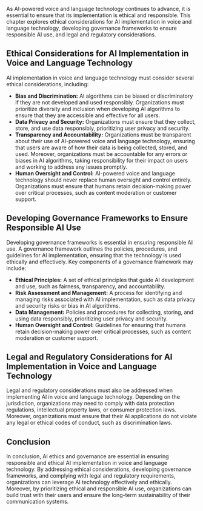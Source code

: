 
As AI-powered voice and language technology continues to advance, it is essential to ensure that its implementation is ethical and responsible. This chapter explores ethical considerations for AI implementation in voice and language technology, developing governance frameworks to ensure responsible AI use, and legal and regulatory considerations.

Ethical Considerations for AI Implementation in Voice and Language Technology
-----------------------------------------------------------------------------

AI implementation in voice and language technology must consider several ethical considerations, including:

* **Bias and Discrimination:** AI algorithms can be biased or discriminatory if they are not developed and used responsibly. Organizations must prioritize diversity and inclusion when developing AI algorithms to ensure that they are accessible and effective for all users.
* **Data Privacy and Security:** Organizations must ensure that they collect, store, and use data responsibly, prioritizing user privacy and security.
* **Transparency and Accountability:** Organizations must be transparent about their use of AI-powered voice and language technology, ensuring that users are aware of how their data is being collected, stored, and used. Moreover, organizations must be accountable for any errors or biases in AI algorithms, taking responsibility for their impact on users and working to address any issues promptly.
* **Human Oversight and Control:** AI-powered voice and language technology should never replace human oversight and control entirely. Organizations must ensure that humans retain decision-making power over critical processes, such as content moderation or customer support.

Developing Governance Frameworks to Ensure Responsible AI Use
-------------------------------------------------------------

Developing governance frameworks is essential in ensuring responsible AI use. A governance framework outlines the policies, procedures, and guidelines for AI implementation, ensuring that the technology is used ethically and effectively. Key components of a governance framework may include:

* **Ethical Principles:** A set of ethical principles that guide AI development and use, such as fairness, transparency, and accountability.
* **Risk Assessment and Management:** A process for identifying and managing risks associated with AI implementation, such as data privacy and security risks or bias in AI algorithms.
* **Data Management:** Policies and procedures for collecting, storing, and using data responsibly, prioritizing user privacy and security.
* **Human Oversight and Control:** Guidelines for ensuring that humans retain decision-making power over critical processes, such as content moderation or customer support.

Legal and Regulatory Considerations for AI Implementation in Voice and Language Technology
------------------------------------------------------------------------------------------

Legal and regulatory considerations must also be addressed when implementing AI in voice and language technology. Depending on the jurisdiction, organizations may need to comply with data protection regulations, intellectual property laws, or consumer protection laws. Moreover, organizations must ensure that their AI applications do not violate any legal or ethical codes of conduct, such as discrimination laws.

Conclusion
----------

In conclusion, AI ethics and governance are essential in ensuring responsible and ethical AI implementation in voice and language technology. By addressing ethical considerations, developing governance frameworks, and complying with legal and regulatory requirements, organizations can leverage AI technology effectively and ethically. Moreover, by prioritizing ethical and responsible AI use, organizations can build trust with their users and ensure the long-term sustainability of their communication systems.
